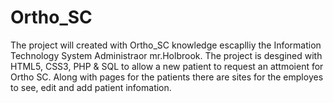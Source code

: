 # Ortho_SC
 The project will created with Ortho_SC knowledge escaplliy the Information Technology System Administraor mr.Holbrook. The project is desgined with HTML5, CSS3, PHP & SQL to allow a new patient to request an attmoient for Ortho SC. Along with pages for the patients there are sites for the employes to see, edit and add patient infomation.
